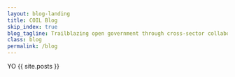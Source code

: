 ```yaml
---
layout: blog-landing
title: COIL Blog
skip_index: true
blog_tagline: Trailblazing open government through cross-sector collaboration, design, and technology.
class: blog
permalink: /blog
---
```


<!-- this would make the blog landing page -->
YO
 {{ site.posts }}